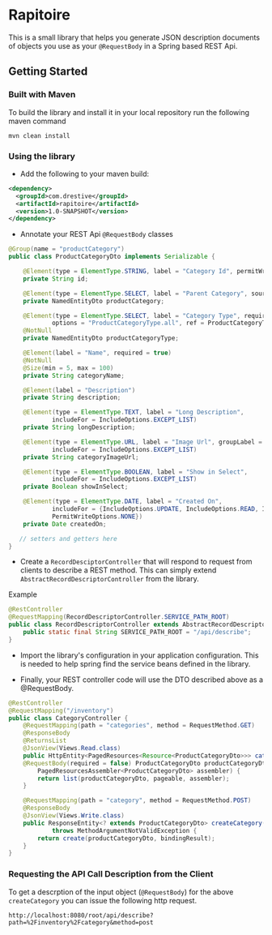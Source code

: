 Rapitoire
=========

This is a small library that helps you generate JSON description documents of objects you use as your `@RequestBody` in a Spring based REST Api.


Getting Started
---------------

### Built with Maven

To build the library and install it in your local repository run the following maven command

`mvn clean install`


### Using the library

- Add the following to your maven build:

```xml
<dependency>
  <groupId>com.drestive</groupId>
  <artifactId>rapitoire</artifactId>
  <version>1.0-SNAPSHOT</version>
</dependency>
```

- Annotate your REST Api `@RequestBody` classes

```java
@Group(name = "productCategory")
public class ProductCategoryDto implements Serializable {

    @Element(type = ElementType.STRING, label = "Category Id", permitWriteFor = {PermitWriteOptions.NONE})
    private String id;

    @Element(type = ElementType.SELECT, label = "Parent Category", source = "category", ref = ProductCategory.class)
    private NamedEntityDto productCategory;

    @Element(type = ElementType.SELECT, label = "Category Type", required = true,
            options = "ProductCategoryType.all", ref = ProductCategoryType.class)
    @NotNull
    private NamedEntityDto productCategoryType;

    @Element(label = "Name", required = true)
    @NotNull
    @Size(min = 5, max = 100)
    private String categoryName;

    @Element(label = "Description")
    private String description;

    @Element(type = ElementType.TEXT, label = "Long Description",
            includeFor = IncludeOptions.EXCEPT_LIST)
    private String longDescription;

    @Element(type = ElementType.URL, label = "Image Url", groupLabel = "Images",
            includeFor = IncludeOptions.EXCEPT_LIST)
    private String categoryImageUrl;

    @Element(type = ElementType.BOOLEAN, label = "Show in Select",
            includeFor = IncludeOptions.EXCEPT_LIST)
    private Boolean showInSelect;

    @Element(type = ElementType.DATE, label = "Created On",
            includeFor = {IncludeOptions.UPDATE, IncludeOptions.READ, IncludeOptions.LIST}, permitWriteFor = {
            PermitWriteOptions.NONE})
    private Date createdOn;

   // setters and getters here
}
```
- Create a `RecordDesciptorController` that will respond to request from clients to describe a REST method. This can simply extend `AbstractRecordDescriptorController` from the library.

Example   

```java
@RestController
@RequestMapping(RecordDescriptorController.SERVICE_PATH_ROOT)
public class RecordDescriptorController extends AbstractRecordDescriptorController {
    public static final String SERVICE_PATH_ROOT = "/api/describe";
}
```

- Import the library's configuration in your application configuration. This is needed to help spring find the service beans defined in the library.

- Finally, your REST controller code will use the DTO described above as a @RequestBody.

```java
@RestController
@RequestMapping("/inventory")
public class CategoryController {
    @RequestMapping(path = "categories", method = RequestMethod.GET)
    @ResponseBody
    @ReturnsList
    @JsonView(Views.Read.class)
    public HttpEntity<PagedResources<Resource<ProductCategoryDto>>> categories(
    @RequestBody(required = false) ProductCategoryDto productCategoryDto, Pageable pageable,
        PagedResourcesAssembler<ProductCategoryDto> assembler) {
        return list(productCategoryDto, pageable, assembler);
    }

    @RequestMapping(path = "category", method = RequestMethod.POST)
    @ResponseBody
    @JsonView(Views.Write.class)
    public ResponseEntity<? extends ProductCategoryDto> createCategory(@Valid @RequestBody ProductCategoryDto productCategoryDto, BindingResult bindingResult)
            throws MethodArgumentNotValidException {
        return create(productCategoryDto, bindingResult);
    }
}
```

### Requesting the API Call Description from the Client  
To get a descrption of the input object (`@RequestBody`) for the above `createCategory` you can issue the following http request.

`http://localhost:8080/root/api/describe?path=%2Finventory%2Fcategory&method=post`
